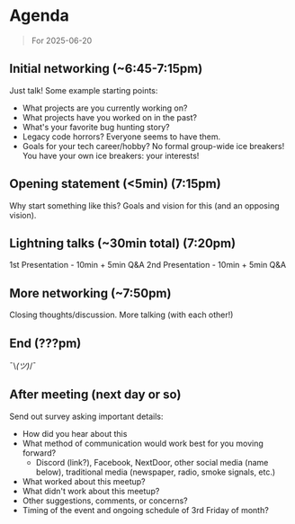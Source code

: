 # Agenda
> For 2025-06-20

## Initial networking (~6:45-7:15pm)
Just talk!
Some example starting points:
- What projects are you currently working on?
- What projects have you worked on in the past?
- What's your favorite bug hunting story?
- Legacy code horrors? Everyone seems to have them.
- Goals for your tech career/hobby?
No formal group-wide ice breakers! You have your own ice breakers: your interests!

## Opening statement (<5min) (7:15pm)
Why start something like this?
Goals and vision for this (and an opposing vision).

## Lightning talks (~30min total) (7:20pm)
1st Presentation - 10min + 5min Q&A
2nd Presentation - 10min + 5min Q&A

## More networking (~7:50pm)
Closing thoughts/discussion.
More talking (with each other!)

## End (???pm)
¯\\_(ツ)_/¯

## After meeting (next day or so)
Send out survey asking important details:
- How did you hear about this
- What method of communication would work best for you moving forward?
	- Discord (link?), Facebook, NextDoor, other social media (name below), traditional media (newspaper, radio, smoke signals, etc.)
- What worked about this meetup?
- What didn't work about this meetup?
- Other suggestions, comments, or concerns?
- Timing of the event and ongoing schedule of 3rd Friday of month?
